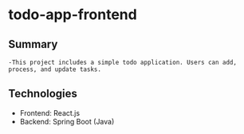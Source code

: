
# todo-app-frontend

## Summary 
    -This project includes a simple todo application. Users can add, process, and update tasks.

## Technologies

- Frontend: React.js
- Backend: Spring Boot (Java)


